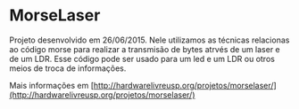 # MorseLaser
Projeto desenvolvido em 26/06/2015. Nele utilizamos as técnicas relacionas ao código morse para realizar a transmisão de bytes atrvés de um laser e de um LDR. 
Esse código pode ser usado para um led e um LDR ou otros meios de troca de informações. 

Mais informações em [http://hardwarelivreusp.org/projetos/morselaser/](http://hardwarelivreusp.org/projetos/morselaser/)
